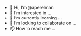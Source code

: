 - 👋 Hi, I’m @aperelman
- 👀 I’m interested in ...
- 🌱 I’m currently learning ...
- 💞️ I’m looking to collaborate on ...
- 📫 How to reach me ...

<!---
aperelman/aperelman is a ✨ special ✨ repository because its `README.md` (this file) appears on your GitHub profile.
You can click the Preview link to take a look at your changes.
--->
